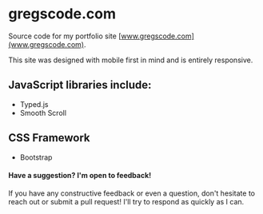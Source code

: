 # gregscode.com

Source code for my portfolio site [www.gregscode.com](www.gregscode.com).

This site was designed with mobile first in mind and is entirely responsive.

## JavaScript libraries include:

- Typed.js
- Smooth Scroll

## CSS Framework

- Bootstrap

#### Have a suggestion? I'm open to feedback!

If you have any constructive feedback or even a question, don't hesitate to reach out or submit a pull request! I'll try to respond as quickly as I can.
